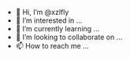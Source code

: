 - 👋 Hi, I’m @xzlfly
- 👀 I’m interested in ...
- 🌱 I’m currently learning ...
- 💞️ I’m looking to collaborate on ...
- 📫 How to reach me ...

<!---
xzlfly/xzlfly is a ✨ special ✨ repository because its `README.md` (this file) appears on your GitHub profile.
You can click the Preview link to take a look at your changes.
--->
